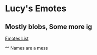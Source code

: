 # Lucy's Emotes
## Mostly blobs, Some more ig

[Emotes List](https://github.com/LucyUwI/LucyUwi.github.io/emotes)

^^ Names are a mess
